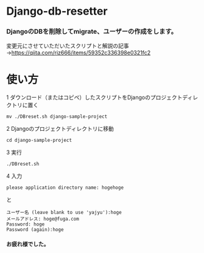 # Django-db-resetter
### DjangoのDBを削除してmigrate、ユーザーの作成をします。
変更元にさせていただいたスクリプトと解説の記事→https://qiita.com/riz666/items/59352c336398e0321fc2
# 使い方

1 ダウンロード（またはコピペ）したスクリプトをDjangoのプロジェクトディレクトリに置く
```
mv ./DBreset.sh django-sample-project
```

2 Djangoのプロジェクトディレクトリに移動
```
cd django-sample-project
```
3 実行
```
./DBreset.sh
```
4 入力

```
please application directory name: hogehoge
```
と

```
ユーザー名 (leave blank to use 'yajyu'):hoge 
メールアドレス: hoge@fuga.com
Password: hoge
Password (again):hoge

```
#### お疲れ様でした。
